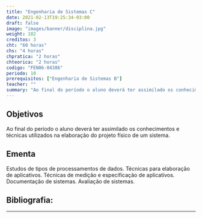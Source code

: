 ```yaml
---
title: "Engenharia de Sistemas C"
date: 2021-02-13T19:25:34-03:00
draft: false
image: "images/banner/disciplina.jpg"
weight: 102
creditos: 3
cht: "60 horas"
chs: "4 horas"
chpratica: "2 horas"
chteorica: "2 horas"
codigo: "FEN06-04386"
periodo: 10
prerequisitos: ["Engenharia de Sistemas B"]
teacher: ""
summary: "Ao final do período o aluno deverá ter assimilado os conhecimentos e técnicas utilizados na elaboração do projeto físico de um sistema."
---
```

## Objetivos
Ao final do período o aluno deverá ter assimilado os conhecimentos e técnicas utilizados na elaboração do projeto físico de um sistema.

## Ementa
Estudos de tipos de processamentos de dados. Técnicas para elaboração de aplicativos. Técnicas de medição e especificação de aplicativos. Documentação de sistemas. Avaliação de sistemas.

## Bibliografia:

---
